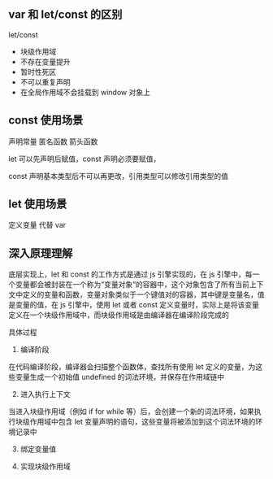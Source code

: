 ## var 和 let/const 的区别

let/const

- 块级作用域
- 不存在变量提升
- 暂时性死区
- 不可以重复声明
- 在全局作用域不会挂载到 window 对象上

## const 使用场景

声明常量 匿名函数 箭头函数

let 可以先声明后赋值，const 声明必须要赋值，

const 声明基本类型后不可以再更改，引用类型可以修改引用类型的值

## let 使用场景

定义变量 代替 var

## 深入原理理解

底层实现上，let 和 const 的工作方式是通过 js 引擎实现的，在 js 引擎中，每一个变量都会被封装在一个称为“变量对象”的容器中，这个对象包含了所有当前上下文中定义的变量和函数，变量对象类似于一个键值对的容器，其中键是变量名，值是变量的值，在 js 引擎中，使用 let 或者 const 定义变量时，实际上是将该变量定义在一个块级作用域中，而块级作用域是由编译器在编译阶段完成的

具体过程

1. 编译阶段

在代码编译阶段，编译器会扫描整个函数体，查找所有使用 let 定义的变量，为这些变量生成一个初始值 undefined 的词法环境，并保存在作用域链中

2. 进入执行上下文

当进入块级作用域（例如 if for while 等）后，会创建一个新的词法环境，如果执行块级作用域中包含 let 变量声明的语句，这些变量将被添加到这个词法环境的环境记录中

3. 绑定变量值

4. 实现块级作用域
